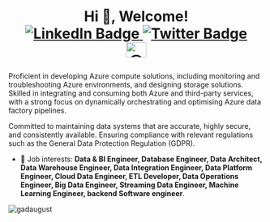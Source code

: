 <h1 align="center">Hi 👋, Welcome! <br>
<a href="https://www.linkedin.com/in/gad-olungweonwi/" target="_blank">
  <img src="https://img.shields.io/badge/-GadAugust-blue?style=for-the-badge&logo=Linkedin&logoColor=white" alt="LinkedIn Badge">
</a>
<a href="https://twitter.com/GadAugust" target="_blank">
  <img src="https://img.shields.io/badge/-@GadAugust-1ca0f1?style=for-the-badge&logo=twitter&logoColor=white" alt="Twitter Badge">
</a> <br>
  <a href="https://medium.com/@gadnwachukwu2" target="blank"><img align="center" src="https://raw.githubusercontent.com/rahuldkjain/github-profile-readme-generator/master/src/images/icons/Social/medium.svg" alt="@gadnwachukwu2" height="30" width="40" /></a>
</p>
</h1>




Proficient in developing Azure compute solutions, including monitoring and troubleshooting Azure environments, and designing storage solutions. Skilled in integrating and consuming both Azure and third-party services, with a strong focus on dynamically orchestrating and optimising Azure data factory pipelines.

Committed to maintaining data systems that are accurate, highly secure, and consistently available. Ensuring compliance with relevant regulations such as the General Data Protection Regulation (GDPR).



- 💼 Job interests: **Data & BI Engineer, Database Engineer, Data Architect, Data Warehouse Engineer, Data Integration Engineer, Data Platform Engineer, Cloud Data Engineer, ETL Developer, Data Operations Engineer, Big Data Engineer, Streaming Data Engineer, Machine Learning Engineer, backend Software engineer**.














<p><img align="left" src="https://github-readme-stats.vercel.app/api/top-langs?username=gadaugust&show_icons=true&locale=en&layout=compact" alt="gadaugust" /></p>




